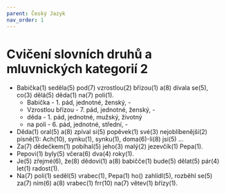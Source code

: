 ```yaml
---
parent: Český Jazyk
nav_order: 1
---
```

# Cvičení slovních druhů a mluvnických kategorií 2

- Babička(1) seděla(5) pod(7) vzrostlou(2) břízou(1) a(8) dívala se(5), co(3) dělá(5) děda(1) na(7) poli(1).
	- Babička - 1. pád, jednotné, ženský, - 
	- Vzrostlou břízou - 7. pád, jednotné, ženský, -
	- děda -  1. pád, jednotné, mužský, životný
	- na poli -  6. pád, jednotné, střední, -
- Děda(1) oral(5) a(8) zpíval si(5) popěvek(1) své(3) nejoblíbenější(2) písně(1): Ach(10), synku(1), synku(1), doma(6)-li(8) jsi(5) ...
- Za(7) dědečkem(1) pobíhal(5) jeho(3) malý(2) jezevčík(1) Pepa(1).
- Pepovi(1) byly(5) včera(6) dva(4) roky(1).
- Je(5) zřejmé(6), že(8) dědovi(1) a(8) babičče(1) bude(5) dělat(5) pár(4) let(1) radost(1).
- Na(7) poli(1) seděl(5) vrabec(1), Pepa(1) ho() zahlídl(5), rozběhl se(5) za(7) ním(6) a(8) vrabec(1) frr(10) na(7) větev(1) břízy(1).